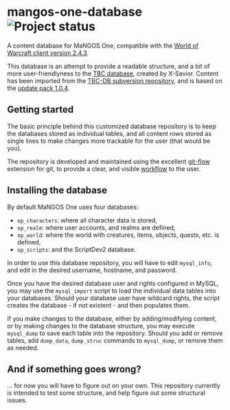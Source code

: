 mangos-one-database ![Project status](http://stillmaintained.com/TheLuda/mangos-one-database.png)
===================
A content database for MaNGOS One, compatible with the [World of Warcraft client
version 2.4.3][10].

This database is an attempt to provide a readable structure, and a bit of more
user-friendlyness to the [TBC database][1], created by X-Savior.  Content has
been imported from the [TBC-DB subversion repository][2], and is based on the
[update pack 1.0.4][3].


Getting started
---------------
The basic principle behind this customized database repository is to keep the
databases stored as individual tables, and all content rows stored as single
lines to make changes more trackable for the user (that would be you).

The repository is developed and maintained using the excellent [git-flow][20]
extension for git, to provide a clear, and visible [workflow][21] to the user.


Installing the database
-----------------------
By default MaNGOS One uses four databases:

* `op_characters`: where all character data is stored,
* `op_realm`: where user accounts, and realms are defined,
* `op_world`: where the world with creatures, items, objects, quests, etc. is defined,
* `op_scripts`: and the ScriptDev2 database.

In order to use this database repository, you will have to edit `mysql_info`,
and edit in the desired username, hostname, and password.

Once you have the desired database user and rights configured in MySQL, you may
use the `mysql_import` script to load the individual data tables into your
databases.  Should your database user have wildcard rights, the script creates
the database - if not existent - and then populates them.

If you make changes to the database, either by adding/modifying content, or by
making changes to the database structure, you may execute `mysql_dump` to save
each table into the repository.  Should you add or remove tables, add `dump_data`,
`dump_struc` commands to `mysql_dump`, or remove them as needed.


And if something goes wrong?
----------------------------
... for now you will have to figure out on your own.  This repository currently
is intended to test some structure, and help figure out some structural issues.

[1]: http://udb.no-ip.org/index.php/board,146.0.html "TBC database forum section at UDB"
[2]: https://tbc-db.svn.sourceforge.net/svnroot/tbc-db/ "TBC database repository"
[3]: http://udb.no-ip.org/index.php/topic,12421.0.html "TBC database update pack 1.0.4"
[10]: http://eu.blizzard.com/en-gb/games/burningcrusade/ "World of Warcraft: The Burning Crusade"
[20]: https://github.com/nvie/gitflow "git-flow"
[21]: http://nvie.com/posts/a-successful-git-branching-model/ "A successful git branching model"
